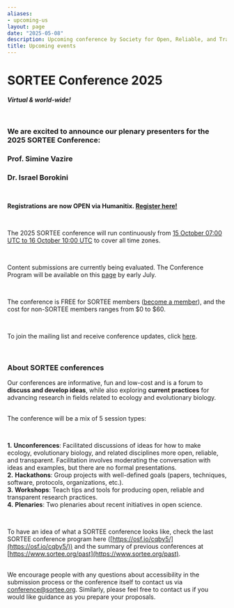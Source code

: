 ```yaml
---
aliases:
- upcoming-us
layout: page
date: "2025-05-08"
description: Upcoming conference by Society for Open, Reliable, and Transparent Ecology and Evolutionary biology (SORTEE)
title: Upcoming events
---
```


# SORTEE Conference 2025 #  

***Virtual & world-wide!***  

&nbsp; 

### We are excited to announce our plenary presenters for the 2025 SORTEE Conference: ###   
### **Prof. Simine Vazire**  ###
### **Dr. Israel Borokini**  ###

&nbsp; 
  
**Registrations are now OPEN via Humanitix. [Register here!](https://events.humanitix.com/sortee-conference-2025)**   

&nbsp; 
  
The 2025 SORTEE conference will run continuously from [15 October 07:00 UTC to 16 October 10:00 UTC](https://www.timeanddate.com/worldclock/fixedtime.html?msg=SORTEE+2025+Conference&iso=20251015T07&p1=1440&ah=23&am=55) to cover all time zones.   

&nbsp; 
  
Content submissions are currently being evaluated. The Conference Program will be available on this [page](https://conf-sortee.shinyapps.io/program-app/) by early July.  
 
&nbsp; 

The conference is FREE for SORTEE members ([become a member](https://www.sortee.org/join/)), and the cost for non-SORTEE members ranges from $0 to $60.   

&nbsp;  

To join the mailing list and receive conference updates, click [here](https://alluring-acorn-871.myflodesk.com/s4v8w89s35).  

&nbsp;  

### About SORTEE conferences ###
Our conferences are informative, fun and low-cost and is a forum to **discuss and develop ideas**, while also exploring **current practices** for advancing research in fields related to ecology and evolutionary biology.  

&nbsp;   
The conference will be a mix of 5 session types:  

&nbsp;  
    
**1.** **Unconferences**: Facilitated discussions of ideas for how to make ecology, evolutionary biology, and related disciplines more open, reliable, and transparent. Facilitation involves moderating the conversation with ideas and examples, but there are no formal presentations.  
**2.** **Hackathons**: Group projects with well-defined goals (papers, techniques, software, protocols, organizations, etc.).  
**3.** **Workshops**: Teach tips and tools for producing open, reliable and transparent research practices.  
**4.** **Plenaries**: Two plenaries about recent initiatives in open science.  

&nbsp;  

To have an idea of what a SORTEE conference looks like, check the last SORTEE conference program here ([https://osf.io/cqby5/](https://osf.io/cqby5/)) and the summary of previous conferences at [https://www.sortee.org/past](https://www.sortee.org/past).  
  
&nbsp;   
We encourage people with any questions about accessibility in the submission process or the conference itself to contact us via [conference@sortee.org](mailto:conference@sortee.org). Similarly, please feel free to contact us if you would like guidance as you prepare your proposals.
  
